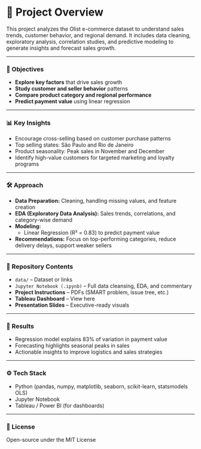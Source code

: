# 📌 Project Overview
This project analyzes the Olist e-commerce dataset to understand sales trends, customer behavior, and regional demand. It includes data cleaning, exploratory analysis, correlation studies, and predictive modeling to generate insights and forecast sales growth.

---

### 🎯 Objectives
- **Explore key factors** that drive sales growth  
- **Study customer and seller behavior** patterns  
- **Compare product category and regional performance**  
- **Predict payment value** using linear regression  

---

### 📊 Key Insights
- Encourage cross-selling based on customer purchase patterns
- Top selling states: São Paulo and Rio de Janeiro
- Product seasonality: Peak sales in November and December
- Identify high-value customers for targeted marketing and loyalty programs

---

### 🛠️ Approach
- **Data Preparation:** Cleaning, handling missing values, and feature creation  
- **EDA (Exploratory Data Analysis):** Sales trends, correlations, and category-wise demand  
- **Modeling:**  
  - Linear Regression (R² = 0.83) to predict payment value  
- **Recommendations:** Focus on top-performing categories, reduce delivery delays, support weaker sellers  

---

### 📂 Repository Contents
- `data/` – Dataset or links  
- `Jupyter Notebook (.ipynb)` – Full data cleansing, EDA, and commentary  
- **Project Instructions** – PDFs (SMART problem, issue tree, etc.)  
- **Tableau Dashboard** – View here  
- **Presentation Slides** – Executive-ready visuals  

---

### 🚀 Results
- Regression model explains 83% of variation in payment value  
- Forecasting highlights seasonal peaks in sales  
- Actionable insights to improve logistics and sales strategies  

---

### ⚙️ Tech Stack
- Python (pandas, numpy, matplotlib, seaborn, scikit-learn, statsmodels OLS)  
- Jupyter Notebook  
- Tableau / Power BI (for dashboards)  

---

### 📄 License
Open-source under the MIT License

